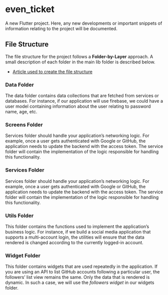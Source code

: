 # even_ticket

A new Flutter project. Here, any new developments or important snippets of information relating to the project will be 
documented.

## File Structure

The file structure for the project follows a <b>Folder-by-Layer</b> approach.
A small description of each folder in the main lib folder is described below.

- [Article used to create the file structure](https://www.section.io/engineering-education/flutter-folder-organization/)

### Data Folder
The data folder contains data collections that are fetched from services or databases. 
For instance, if our application will use firebase, we could have a user model containing information about the user relating to password name, age, etc.

### Screens Folder
Services folder should handle your application’s networking logic. 
For example, once a user gets authenticated with Google or GitHub, the application needs to update the backend with the access token. 
The service folder will contain the implementation of the logic responsible for handling this functionality.

### Services Folder
Services folder should handle your application’s networking logic. For example, once a user gets authenticated with Google or GitHub, the application needs to update the backend with the access token. The service folder will contain the implementation of the logic responsible for handling this functionality.

### Utils Folder
This folder contains the functions used to implement the application’s business logic. For instance, if we build a social media application that supports a multi-account login, the utilities will ensure that the data rendered is changed according to the currently logged-in account.

### Widget Folder
This folder contains widgets that are used repeatedly in the application. If you are using an API to list GitHub accounts following a particular user, the followers’ list view remains the same. Only the data that is rendered is dynamic. In such a case, we will use the <i>followers widget</i> in our widgets folder.
